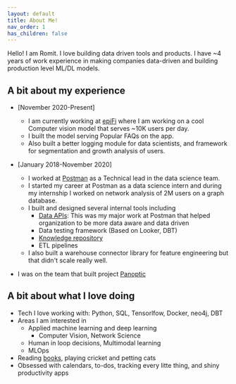 ```yaml
---
layout: default
title: About Me!
nav_order: 1
has_children: false
---
```


Hello! I am Romit. I love building data driven tools and products. I have ~4 years of work experience in making companies data-driven and building production level ML/DL models.

## A bit about my experience

- [November 2020-Present]
  - I am currently working at [epiFi](https://www.fi.money) where I am working on a cool Computer vision model that serves ~10K users per day.
  - I built the model serving Popular FAQs on the app.
  - Also built a better logging module for data scientists, and framework for segmentation and growth analysis of users.

- [January 2018-November 2020]
  - I worked at [Postman](https://www.postman.com) as a Technical lead in the data science team.
  - I started my career at Postman as a data science intern and during my internship I worked on network analysis of 2M users on a graph database.
  - I built and designed several internal tools including
    - [Data APIs](https://medium.com/better-practices/api-driven-analytics-d980b28cb15e): This was my major work at Postman that helped organization to be more data aware and data driven
    - Data testing framework (Based on Looker, DBT)
    - [Knowledge repository](https://blog.postman.com/how-postman-built-a-knowledge-repository/)
    - ETL pipelines
  - I also built a warehouse connector library for feature engineering but that didn't scale really well.

- I was on the team that built project [Panoptic](https://panoptic.in)

## A bit about what I love doing

- Tech I love working with: Python, SQL, Tensorlfow, Docker, neo4j, DBT
- Areas I am interested in
  - Applied machine learning and deep learning
    - Computer Vision, Network Science
  - Human in loop decisions, Multimodal learning
  - MLOps
- Reading [books](https://www.goodreads.com/user/show/100308617-romit), playing cricket and petting cats
- Obsessed with calendars, to-dos, tracking every litte thing, and shiny productivity apps
